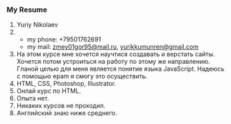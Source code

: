 ### My Resume

1. Yuriy Nikolaev
2. * my phone: +79501762691
   * my mail: zmey01gor95@mail.ru, yurikkumunren@gmail.com
3. На этом курсе мне хочется научтися создавать и верстать сайты. Хочется потом устроиться на работу по этому же направлению. Гланой целью для меня является понятие языка JavaScript. Надеюсь с помощью epam я смогу это осуществить.
4. HTML, CSS, Photoshop, Illustrator.
5. Онлай курс по HTML.
6. Опыта нет.
7. Никаких курсов не проходил.
8. Английский знаю ниже среднего.